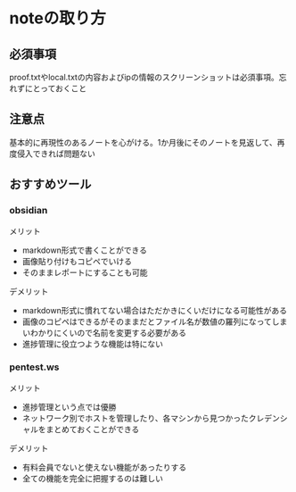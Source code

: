 # noteの取り方
## 必須事項

proof.txtやlocal.txtの内容およびipの情報のスクリーンショットは必須事項。忘れずにとっておくこと

## 注意点

基本的に再現性のあるノートを心がける。1か月後にそのノートを見返して、再度侵入できれば問題ない

## おすすめツール

### obsidian

メリット
- markdown形式で書くことができる
- 画像貼り付けもコピペでいける
- そのままレポートにすることも可能

デメリット
- markdown形式に慣れてない場合はただかきにくいだけになる可能性がある
- 画像のコピペはできるがそのままだとファイル名が数値の羅列になってしまいわかりにくいので名前を変更する必要がある
- 進捗管理に役立つような機能は特にない

### pentest.ws

メリット
- 進捗管理という点では優勝
- ネットワーク別でホストを管理したり、各マシンから見つかったクレデンシャルをまとめておくことができる

デメリット
- 有料会員でないと使えない機能があったりする
- 全ての機能を完全に把握するのは難しい
